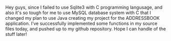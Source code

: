 Hey guys, since I failed to use Sqlite3 with C programming langusage, and also it's so tough for me to use MySQL database system with C that I changed my plan to use Java creating my project for the ADDRESSBOOK application. I’ve successfully implemented some functions in my source files today, and pushed up to my github repository. Hope I can handle of the stuff later!
